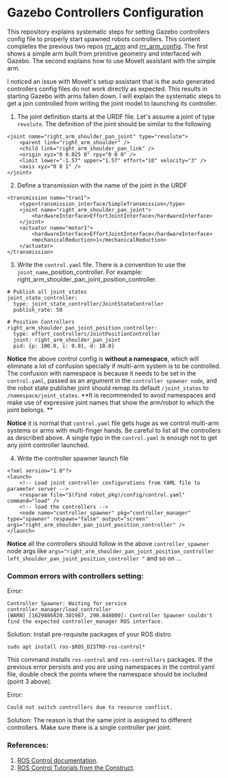 # Gazebo Controllers Configuration

This repository explains systematic steps for setting Gazebo controllers config file to properly start spawned robots controllers. This content completes the previous two repos [rrr_arm](https://github.com/Robotawi/rrr-arm) and [rrr_arm_config](https://github.com/Robotawi/rrr_arm_config). The first shows a simple arm built from primitive geometry and interfaced wih Gazebo. The second explains how to use MoveIt assistant with the simple arm.

I noticed an issue with MoveIt's setup assistant that is the auto generated controllers config files do not work directly as expected. This results in starting Gazebo with arms fallen down. I will explain the systematic steps to get a join controlled from writing the joint model to launching its controller. 

1. The joint definition starts at the URDF file. Let's assume a joint of type `revolute`. The definition of the joint should be similar to the following

```
<joint name="right_arm_shoulder_pan_joint" type="revolute">
    <parent link="right_arm_shoulder" />
    <child link="right_arm_shoulder_pan_link" />
    <origin xyz="0 0.025 0" rpy="0 0 0" />
    <limit lower="-1.57" upper="1.57" effort="10" velocity="3" />
    <axis xyz="0 0 1" />
</joint>
```

2. Define a transmission with the name of the joint in the URDF 
```
<transmission name="tran1">
    <type>transmission_interface/SimpleTransmission</type>
    <joint name="right_arm_shoulder_pan_joint">
        <hardwareInterface>EffortJointInterface</hardwareInterface>
    </joint>
    <actuator name="motor1">
        <hardwareInterface>EffortJointInterface</hardwareInterface>
        <mechanicalReduction>1</mechanicalReduction>
    </actuator>
</transmission>
```

3. Write the `control.yaml` file. There is a convention to use the `joint_name`_position_controller. For example: right_arm_shoulder_pan_joint_position_controller.

```
# Publish all joint states
joint_state_controller:
  type: joint_state_controller/JointStateController
  publish_rate: 50  
  
# Position Controllers
right_arm_shoulder_pan_joint_position_controller:
  type: effort_controllers/JointPositionController
  joint: right_arm_shoulder_pan_joint
  pid: {p: 100.0, i: 0.01, d: 10.0}
```
**Notice** the above control config is **without a namespace**, which will eliminate a lot of confusion specially if multi-arm system is to be controlled. The confusion with namespace is because it needs to be set in the `control.yaml`, passed as an argument in the `controller spawner node`, and the robot state publisher joint  should remap its default `/joint_states` to `/namespace/joint_states`. **It is recommended to avoid namespaces and make use of expressive joint names that show the arm/robot to which the joint belongs. **

**Notice** it is normal that `control.yaml` file gets huge as we control multi-arm systems or arms with multi-finger hands. Be careful to list all the controllers as described above. A single typo in the `control.yaml` is enough not to get any joint controller launched. 

4. Write the controller spawner launch file 

```
<?xml version="1.0"?>
<launch>
    <!-- Load joint controller configurations from YAML file to parameter server -->
    <rosparam file="$(find robot_pkg)/config/control.yaml" command="load" />
    <!-- load the controllers -->
    <node name="controller_spawner" pkg="controller_manager" type="spawner" respawn="false" output="screen" args="right_arm_shoulder_pan_joint_position_controller" />
</launch>
```

**Notice** all the controllers should follow in the above `controller_spawner` node args like  `args="right_arm_shoulder_pan_joint_position_controller left_shoulder_pan_joint_position_controller "` and so on ...

### Common errors with controllers setting: 
Error: 
```
Controller Spawner: Waiting for service controller_manager/load_controller
[WARN] [1629886820.301987, 290.848000]: Controller Spawner couldn't find the expected controller_manager ROS interface.
```
Solution:
Install pre-requisite packages of your ROS distro
```
sudo apt install ros-$ROS_DISTRO-ros-control*

```
This command installs `ros-control` and `ros-controllers` packages. If the previous error persists and you are using namespaces in the control.yaml file, double check the points where the namespace should be included (point 3 above). 

Error: 
```
Could not switch controllers due to resource conflict.
```
Solution:
The reason is that the same joint is assigned to different controllers. Make sure there is a single controller per joint. 

### References: 
1. [ROS Control documentation](http://wiki.ros.org/ros_control).
2. [ROS Control Tutorials from the Construct](https://www.theconstructsim.com/robotigniteacademy_learnros/ros-courses-library/ros-control-101/).